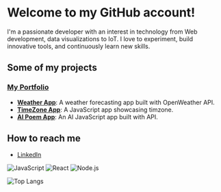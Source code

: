 # Welcome to my GitHub account!

I'm a passionate developer with an interest in technology from Web development, data visualizations to IoT. I love to experiment, build innovative tools, and continuously learn new skills.

## Some of my projects

### [My Portfolio](https://saras-portfolio.netlify.app/)

- **[Weather App](https://climasense.netlify.app/)**: A weather forecasting app built with OpenWeather API.
- **[TimeZone App](https://timezonesclocks.netlify.app/)**: A JavaScript app showcasing timzone.
- **[AI Poem App](https://ai-poems-generator.netlify.app/)**: An AI JavaScript app built with API.

## How to reach me

- [LinkedIn](https://it.linkedin.com/in/sjodinscolari)

![JavaScript](https://img.shields.io/badge/JavaScript-ES6%2B-yellow)
![React](https://img.shields.io/badge/React-%2320232a.svg?logo=react)
![Node.js](https://img.shields.io/badge/Node.js-43853D?logo=node.js)

![Top Langs](https://github-readme-stats.vercel.app/api/top-langs/?username=sarasjodin&layout=compact)
